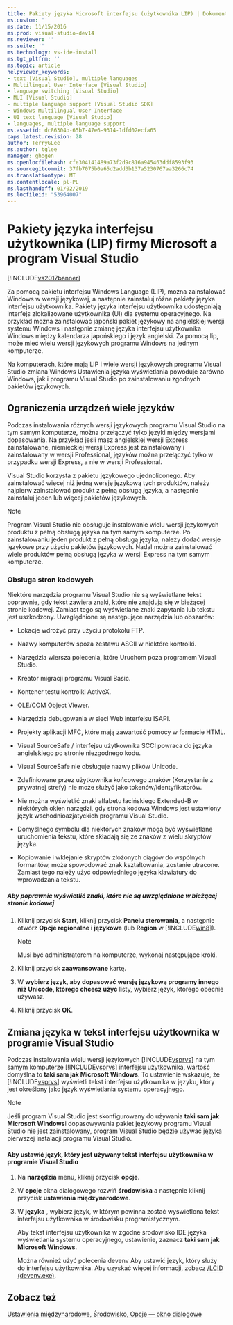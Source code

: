 ```yaml
---
title: Pakiety języka Microsoft interfejsu (użytkownika LIP) | Dokumentacja firmy Microsoft
ms.custom: ''
ms.date: 11/15/2016
ms.prod: visual-studio-dev14
ms.reviewer: ''
ms.suite: ''
ms.technology: vs-ide-install
ms.tgt_pltfrm: ''
ms.topic: article
helpviewer_keywords:
- text [Visual Studio], multiple languages
- Multilingual User Interface [Visual Studio]
- language switching [Visual Studio]
- MUI [Visual Studio]
- multiple language support [Visual Studio SDK]
- Windows Multilingual User Interface
- UI text language [Visual Studio]
- languages, multiple language support
ms.assetid: dc86304b-65b7-47e6-9314-1dfd02ecfa65
caps.latest.revision: 28
author: TerryGLee
ms.author: tglee
manager: ghogen
ms.openlocfilehash: cfe304141489a73f2d9c816a945463ddf8593f93
ms.sourcegitcommit: 37fb7075b0a65d2add3b137a5230767aa3266c74
ms.translationtype: MT
ms.contentlocale: pl-PL
ms.lasthandoff: 01/02/2019
ms.locfileid: "53964007"
---
```

# <a name="microsoft-language-interface-packs-lips-and-visual-studio"></a>Pakiety języka interfejsu użytkownika (LIP) firmy Microsoft a program Visual Studio
[!INCLUDE[vs2017banner](../includes/vs2017banner.md)]

Za pomocą pakietu interfejsu Windows Language (LIP), można zainstalować Windows w wersji językowej, a następnie zainstaluj różne pakiety języka interfejsu użytkownika. Pakiety języka interfejsu użytkownika udostępniają interfejs zlokalizowane użytkownika (UI) dla systemu operacyjnego. Na przykład można zainstalować japoński pakiet językowy na angielskiej wersji systemu Windows i następnie zmianę języka interfejsu użytkownika Windows między kalendarza japońskiego i język angielski. Za pomocą lip, może mieć wielu wersji językowych programu Windows na jednym komputerze.

 Na komputerach, które mają LIP i wiele wersji językowych programu Visual Studio zmiana Windows Ustawienia języka wyświetlania powoduje zarówno Windows, jak i programu Visual Studio po zainstalowaniu zgodnych pakietów językowych.

## <a name="limitations-of-multi-language-installations"></a>Ograniczenia urządzeń wiele języków
 Podczas instalowania różnych wersji językowych programu Visual Studio na tym samym komputerze, można przełączyć tylko języki między wersjami dopasowania. Na przykład jeśli masz angielskiej wersji Express zainstalowane, niemieckiej wersji Express jest zainstalowany i zainstalowany w wersji Professional, języków można przełączyć tylko w przypadku wersji Express, a nie w wersji Professional.

 Visual Studio korzysta z pakietu językowego ujednoliconego. Aby zainstalować więcej niż jedną wersję językową tych produktów, należy najpierw zainstalować produkt z pełną obsługą języka, a następnie zainstaluj jeden lub więcej pakietów językowych.

> [!NOTE]
>  Program Visual Studio nie obsługuje instalowanie wielu wersji językowych produktu z pełną obsługą języka na tym samym komputerze. Po zainstalowaniu jeden produkt z pełną obsługą języka, należy dodać wersje językowe przy użyciu pakietów językowych. Nadal można zainstalować wiele produktów pełną obsługą języka w wersji Express na tym samym komputerze.

### <a name="support-for-code-pages"></a>Obsługa stron kodowych
 Niektóre narzędzia programu Visual Studio nie są wyświetlane tekst poprawnie, gdy tekst zawiera znaki, które nie znajdują się w bieżącej stronie kodowej. Zamiast tego są wyświetlane znaki zapytania lub tekstu jest uszkodzony. Uwzględnione są następujące narzędzia lub obszarów:

-   Lokacje wdrożyć przy użyciu protokołu FTP.

-   Nazwy komputerów spoza zestawu ASCII w niektóre kontrolki.

-   Narzędzia wiersza polecenia, które Uruchom poza programem Visual Studio.

-   Kreator migracji programu Visual Basic.

-   Kontener testu kontrolki ActiveX.

-   OLE/COM Object Viewer.

-   Narzędzia debugowania w sieci Web interfejsu ISAPI.

-   Projekty aplikacji MFC, które mają zawartość pomocy w formacie HTML.

-   Visual SourceSafe / interfejsu użytkownika SCCI powraca do języka angielskiego po stronie niezgodnego kodu.

-   Visual SourceSafe nie obsługuje nazwy plików Unicode.

-   Zdefiniowane przez użytkownika końcowego znaków (Korzystanie z prywatnej strefy) nie może służyć jako tokenów/identyfikatorów.

-   Nie można wyświetlić znaki alfabetu łacińskiego Extended-B w niektórych okien narzędzi, gdy strona kodowa Windows jest ustawiony język wschodnioazjatyckich programu Visual Studio.

-   Domyślnego symbolu dla niektórych znaków mogą być wyświetlane uruchomienia tekstu, które składają się ze znaków z wielu skryptów języka.

-   Kopiowanie i wklejanie skryptów złożonych ciągów do wspólnych formantów, może spowodować znak kształtowania, zostanie utracone. Zamiast tego należy użyć odpowiedniego języka klawiatury do wprowadzania tekstu.

##### <a name="to-correctly-display-characters-that-are-not-included-in-the-current-code-page"></a>Aby poprawnie wyświetlić znaki, które nie są uwzględnione w bieżącej stronie kodowej

1.  Kliknij przycisk **Start**, kliknij przycisk **Panelu sterowania**, a następnie otwórz **Opcje regionalne i językowe** (lub **Region** w [!INCLUDE[win8](../includes/win8-md.md)]).

    > [!NOTE]
    >  Musi być administratorem na komputerze, wykonaj następujące kroki.

2.  Kliknij przycisk **zaawansowane** kartę.

3.  W **wybierz język, aby dopasować wersję językową programy innego niż Unicode, którego chcesz użyć** listy, wybierz język, którego obecnie używasz.

4.  Kliknij przycisk **OK**.

## <a name="changing-the-language-used-for-the-ui-text-in-visual-studio"></a>Zmiana języka w tekst interfejsu użytkownika w programie Visual Studio
 Podczas instalowania wielu wersji językowych [!INCLUDE[vsprvs](../includes/vsprvs-md.md)] na tym samym komputerze [!INCLUDE[vsprvs](../includes/vsprvs-md.md)] interfejsu użytkownika, wartość domyślna to **taki sam jak Microsoft Windows**. To ustawienie wskazuje, że [!INCLUDE[vsprvs](../includes/vsprvs-md.md)] wyświetli tekst interfejsu użytkownika w języku, który jest określony jako język wyświetlania systemu operacyjnego.

> [!NOTE]
>  Jeśli program Visual Studio jest skonfigurowany do używania **taki sam jak Microsoft Windows**i dopasowywania pakiet językowy programu Visual Studio nie jest zainstalowany, program Visual Studio będzie używać języka pierwszej instalacji programu Visual Studio.

#### <a name="to-set-the-language-that-is-used-for-the-ui-text-in-visual-studio"></a>Aby ustawić język, który jest używany tekst interfejsu użytkownika w programie Visual Studio

1. Na **narzędzia** menu, kliknij przycisk **opcje**.

2. W **opcje** okna dialogowego rozwiń **środowiska** a następnie kliknij przycisk **ustawienia międzynarodowe**.

3. W **języka** , wybierz język, w którym powinna zostać wyświetlona tekst interfejsu użytkownika w środowisku programistycznym.

    Aby tekst interfejsu użytkownika w zgodne środowisko IDE języka wyświetlania systemu operacyjnego, ustawienie, zaznacz **taki sam jak Microsoft Windows**.

   Można również użyć polecenia devenv Aby ustawić język, który służy do interfejsu użytkownika. Aby uzyskać więcej informacji, zobacz [/LCID (devenv.exe)](../ide/reference/lcid-devenv-exe.md).

## <a name="see-also"></a>Zobacz też
 [Ustawienia międzynarodowe, Środowisko, Opcje — okno dialogowe](../ide/reference/international-settings-environment-options-dialog-box.md)